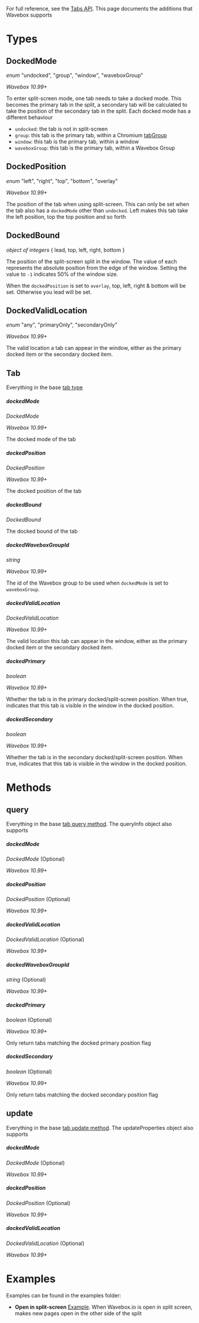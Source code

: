 For full reference, see the [Tabs API](https://developer.chrome.com/docs/extensions/reference/tabs/). This page documents the additions that Wavebox supports

# Types

## DockedMode

_enum_ "undocked", "group", "window", "waveboxGroup"

_Wavebox 10.99+_

To enter split-screen mode, one tab needs to take a docked mode. This becomes the primary tab in the split,
a secondary tab will be calculated to take the position of the secondary tab in the split. Each docked mode
has a different behaviour

* `undocked`: the tab is not in split-screen
* `group`: this tab is the primary tab, within a Chromium [tabGroup](https://developer.chrome.com/docs/extensions/reference/tabGroups/)
* `window`: this tab is the primary tab, within a window
* `waveboxGroup`: this tab is the primary tab, within a Wavebox Group

## DockedPosition

_enum_ "left", "right", "top", "bottom", "overlay"

_Wavebox 10.99+_

The position of the tab when using split-screen. This can only be set when the tab also has a `dockedMode` other than `undocked`. Left makes this tab take the left position, top the top position and so forth

## DockedBound

_object of integers_ { lead, top, left, right, bottom }

The position of the split-screen split in the window. The value of each represents the absolute position from the edge of the window. Setting the value to `-1` indicates 50% of the window size.

When the `dockedPosition` is set to `overlay`, top, left, right & bottom will be set. Otherwise you lead will be set.

## DockedValidLocation

_enum_ "any", "primaryOnly", "secondaryOnly"

_Wavebox 10.99+_

The valid location a tab can appear in the window, either as the primary docked item or the secondary docked item.

## Tab

Everything in the base [tab type](https://developer.chrome.com/docs/extensions/reference/tabs/#type-Tab)

##### dockedMode

_DockedMode_

_Wavebox 10.99+_

The docked mode of the tab

##### dockedPosition

_DockedPosition_

_Wavebox 10.99+_

The docked position of the tab

##### dockedBound

_DockedBound_

The docked bound of the tab

##### dockedWaveboxGroupId

_string_

_Wavebox 10.99+_

The id of the Wavebox group to be used when `dockedMode` is set to `waveboxGroup`.

##### dockedValidLocation

_DockedValidLocation_

_Wavebox 10.99+_

The valid location this tab can appear in the window, either as the primary docked item or the secondary docked item.

##### dockedPrimary

_boolean_

_Wavebox 10.99+_

Whether the tab is in the primary docked/split-screen position. When true, indicates that this tab is visible in the window in the docked position.

##### dockedSecondary

_boolean_

_Wavebox 10.99+_

Whether the tab is in the secondary docked/split-screen position. When true, indicates that this tab is visible in the window in the docked position.

# Methods

## query

Everything in the base [tab query method](https://developer.chrome.com/docs/extensions/reference/tabs/#method-query). The queryInfo object also supports

##### dockedMode

_DockedMode_ (Optional)

_Wavebox 10.99+_

##### dockedPosition

_DockedPosition_ (Optional)

_Wavebox 10.99+_

##### dockedValidLocation

_DockedValidLocation_ (Optional)

_Wavebox 10.99+_

##### dockedWaveboxGroupId

_string_ (Optional)

_Wavebox 10.99+_

##### dockedPrimary

_boolean_ (Optional)

_Wavebox 10.99+_

Only return tabs matching the docked primary position flag

##### dockedSecondary

_boolean_ (Optional)

_Wavebox 10.99+_

Only return tabs matching the docked secondary position flag

## update

Everything in the base [tab update method](https://developer.chrome.com/docs/extensions/reference/tabs/#method-update). The updateProperties object also supports

##### dockedMode

_DockedMode_ (Optional)

_Wavebox 10.99+_

##### dockedPosition

_DockedPosition_ (Optional)

_Wavebox 10.99+_

##### dockedValidLocation

_DockedValidLocation_ (Optional)

_Wavebox 10.99+_

# Examples

Examples can be found in the examples folder:

* **Open in split-screen** [Example](/examples/open_in_split_screen). When Wavebox.io is open in split screen, makes new pages open in the other side of the split
